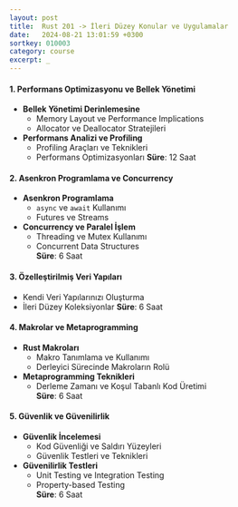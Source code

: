 ```yaml
---
layout: post
title:  Rust 201 -> İleri Düzey Konular ve Uygulamalar
date:   2024-08-21 13:01:59 +0300
sortkey: 010003
category: course
excerpt: _ 
---
```


#### **1. Performans Optimizasyonu ve Bellek Yönetimi**
- **Bellek Yönetimi Derinlemesine**
  - Memory Layout ve Performance Implications
  - Allocator ve Deallocator Stratejileri
- **Performans Analizi ve Profiling**
  - Profiling Araçları ve Teknikleri
  - Performans Optimizasyonları
  **Süre**: 12 Saat

#### **2. Asenkron Programlama ve Concurrency**
- **Asenkron Programlama**
  - `async` ve `await` Kullanımı
  - Futures ve Streams
- **Concurrency ve Paralel İşlem**
  - Threading ve Mutex Kullanımı
  - Concurrent Data Structures  
  **Süre**: 6 Saat

#### **3. Özelleştirilmiş Veri Yapıları**
  - Kendi Veri Yapılarınızı Oluşturma
  - İleri Düzey Koleksiyonlar 
  **Süre**: 6 Saat

#### **4. Makrolar ve Metaprogramming**
- **Rust Makroları**
  - Makro Tanımlama ve Kullanımı
  - Derleyici Sürecinde Makroların Rolü
- **Metaprogramming Teknikleri**
  - Derleme Zamanı ve Koşul Tabanlı Kod Üretimi  
  **Süre**: 6 Saat

#### **5. Güvenlik ve Güvenilirlik**
- **Güvenlik İncelemesi**
  - Kod Güvenliği ve Saldırı Yüzeyleri
  - Güvenlik Testleri ve Teknikleri
- **Güvenilirlik Testleri**
  - Unit Testing ve Integration Testing
  - Property-based Testing  
  **Süre**: 6 Saat